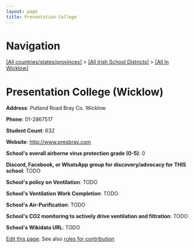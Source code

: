 ```yaml
---
layout: page
title: Presentation College
---
```

# Navigation

[[All countries/states/provinces]](../../..) > [[All Irish School Districts]](../..) > [[All In Wicklow]](..)

# Presentation College (Wicklow)

**Address**: Putland Road Bray Co. Wicklow

**Phone**: 01-2867517

**Student Count**: 632

**Website**: <http://www.presbray.com>

**School's overall airborne virus protection grade (0-5)**: 0

**Discord, Facebook, or WhatsApp group for discovery/advocacy for THIS school**: TODO

**School's policy on Ventilation**: TODO

**School's Ventilation Work Completion**: TODO

**School's Air-Purification**: TODO

**School's CO2 monitoring to actively drive ventilation and filtration**: TODO

**School's Wikidata URL**: TODO


[Edit this page](https://github.com/ventilate-schools/Ireland/edit/main/./Wicklow/Presentation_College.md). See also [rules for contribution](../../../contribution-rules/)